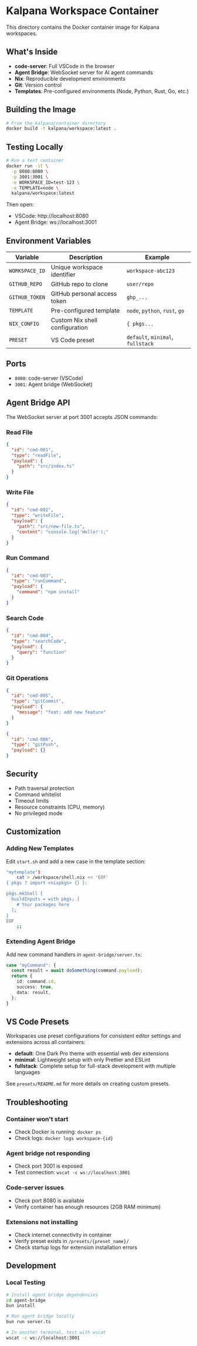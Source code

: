 # Kalpana Workspace Container

This directory contains the Docker container image for Kalpana workspaces.

## What's Inside

- **code-server**: Full VSCode in the browser
- **Agent Bridge**: WebSocket server for AI agent commands
- **Nix**: Reproducible development environments
- **Git**: Version control
- **Templates**: Pre-configured environments (Node, Python, Rust, Go, etc.)

## Building the Image

```bash
# From the kalpana/container directory
docker build -t kalpana/workspace:latest .
```

## Testing Locally

```bash
# Run a test container
docker run -it \
  -p 8080:8080 \
  -p 3001:3001 \
  -e WORKSPACE_ID=test-123 \
  -e TEMPLATE=node \
  kalpana/workspace:latest
```

Then open:

- VSCode: http://localhost:8080
- Agent Bridge: ws://localhost:3001

## Environment Variables

| Variable       | Description                    | Example                           |
| -------------- | ------------------------------ | --------------------------------- |
| `WORKSPACE_ID` | Unique workspace identifier    | `workspace-abc123`                |
| `GITHUB_REPO`  | GitHub repo to clone           | `user/repo`                       |
| `GITHUB_TOKEN` | GitHub personal access token   | `ghp_...`                         |
| `TEMPLATE`     | Pre-configured template        | `node`, `python`, `rust`, `go`    |
| `NIX_CONFIG`   | Custom Nix shell configuration | `{ pkgs...`                       |
| `PRESET`       | VS Code preset                 | `default`, `minimal`, `fullstack` |

## Ports

- `8080`: code-server (VSCode)
- `3001`: Agent bridge (WebSocket)

## Agent Bridge API

The WebSocket server at port 3001 accepts JSON commands:

### Read File

```json
{
  "id": "cmd-001",
  "type": "readFile",
  "payload": {
    "path": "src/index.ts"
  }
}
```

### Write File

```json
{
  "id": "cmd-002",
  "type": "writeFile",
  "payload": {
    "path": "src/new-file.ts",
    "content": "console.log('Hello!');"
  }
}
```

### Run Command

```json
{
  "id": "cmd-003",
  "type": "runCommand",
  "payload": {
    "command": "npm install"
  }
}
```

### Search Code

```json
{
  "id": "cmd-004",
  "type": "searchCode",
  "payload": {
    "query": "function"
  }
}
```

### Git Operations

```json
{
  "id": "cmd-005",
  "type": "gitCommit",
  "payload": {
    "message": "feat: add new feature"
  }
}

{
  "id": "cmd-006",
  "type": "gitPush",
  "payload": {}
}
```

## Security

- Path traversal protection
- Command whitelist
- Timeout limits
- Resource constraints (CPU, memory)
- No privileged mode

## Customization

### Adding New Templates

Edit `start.sh` and add a new case in the template section:

```bash
"mytemplate")
    cat > /workspace/shell.nix << 'EOF'
{ pkgs ? import <nixpkgs> {} }:

pkgs.mkShell {
  buildInputs = with pkgs; [
    # Your packages here
  ];
}
EOF
    ;;
```

### Extending Agent Bridge

Add new command handlers in `agent-bridge/server.ts`:

```typescript
case "myCommand": {
  const result = await doSomething(command.payload);
  return {
    id: command.id,
    success: true,
    data: result,
  };
}
```

## VS Code Presets

Workspaces use preset configurations for consistent editor settings and extensions across all containers:

- **default**: One Dark Pro theme with essential web dev extensions
- **minimal**: Lightweight setup with only Prettier and ESLint
- **fullstack**: Complete setup for full-stack development with multiple languages

See `presets/README.md` for more details on creating custom presets.

## Troubleshooting

### Container won't start

- Check Docker is running: `docker ps`
- Check logs: `docker logs workspace-{id}`

### Agent bridge not responding

- Check port 3001 is exposed
- Test connection: `wscat -c ws://localhost:3001`

### Code-server issues

- Check port 8080 is available
- Verify container has enough resources (2GB RAM minimum)

### Extensions not installing

- Check internet connectivity in container
- Verify preset exists in `/presets/{preset_name}/`
- Check startup logs for extension installation errors

## Development

### Local Testing

```bash
# Install agent bridge dependencies
cd agent-bridge
bun install

# Run agent bridge locally
bun run server.ts

# In another terminal, test with wscat
wscat -c ws://localhost:3001
```
